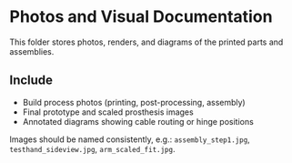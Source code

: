 # Photos and Visual Documentation

This folder stores photos, renders, and diagrams of the printed parts and assemblies.

## Include
- Build process photos (printing, post-processing, assembly)
- Final prototype and scaled prosthesis images
- Annotated diagrams showing cable routing or hinge positions

Images should be named consistently, e.g.:
`assembly_step1.jpg`, `testhand_sideview.jpg`, `arm_scaled_fit.jpg`.

